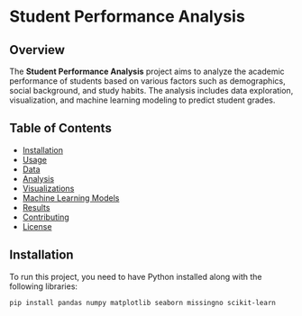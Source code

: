 # Student Performance Analysis

## Overview
The **Student Performance Analysis** project aims to analyze the academic performance of students based on various factors such as demographics, social background, and study habits. The analysis includes data exploration, visualization, and machine learning modeling to predict student grades.

## Table of Contents
- [Installation](#installation)
- [Usage](#usage)
- [Data](#data)
- [Analysis](#analysis)
- [Visualizations](#visualizations)
- [Machine Learning Models](#machine-learning-models)
- [Results](#results)
- [Contributing](#contributing)
- [License](#license)

## Installation
To run this project, you need to have Python installed along with the following libraries:

```bash
pip install pandas numpy matplotlib seaborn missingno scikit-learn

